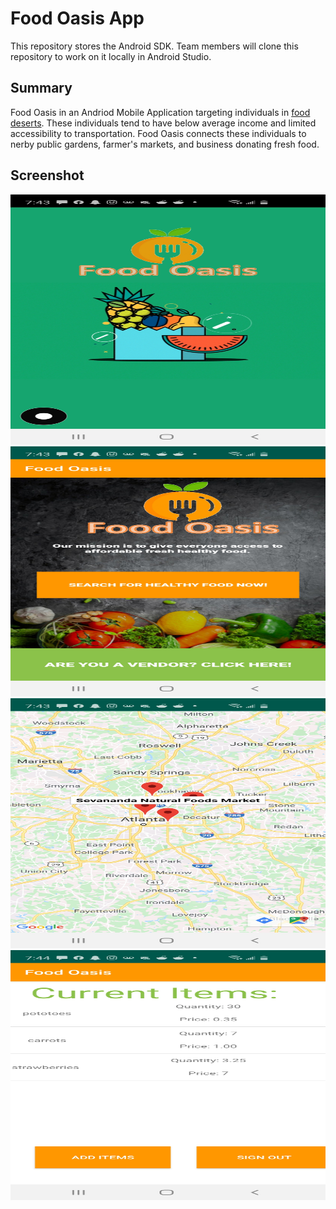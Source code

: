 # Food Oasis App
This repository stores the Android SDK. Team members will clone this repository to work on it locally in Android Studio.

## Summary
Food Oasis in an Andriod Mobile Application targeting individuals in [food deserts](https://www.google.com/search?sxsrf=ACYBGNTV-RoaQybNaSHsMWyGX-Ek6m8zWA%3A1578703141507&ei=JRkZXq3HHua8ggfB7J_ABw&q=food+desert&oq=food+deset&gs_l=psy-ab.3...0.0..7183...0.0..0.0.0.......0......gws-wiz.UmNS9FqhJac&ved=0ahUKEwjt7dG_p_rmAhVmnuAKHUH2B3gQ4dUDCAs&uact=5). These individuals tend to have below average income and limited accessibility to transportation. Food Oasis connects these individuals to nerby public gardens, farmer's markets, and business donating fresh food.

## Screenshot
<div class="row">
  <div class="column">
    <img src="https://github.com/Food-Oasis/Sahara-Repo/blob/master/Media%20and%20Figures/Screenshot_20200110-194309_Food%20Oasis.jpg" height="400" style="width:200%" />
  </div>
  <div class="column">
    <img src="https://github.com/Food-Oasis/Sahara-Repo/blob/master/Media%20and%20Figures/Screenshot_20200110-194315_Food%20Oasis.jpg" height="400" style="width:200%"/>
  </div>
</div>



<div class="row">
  <div class="column">
    <img src="https://github.com/Food-Oasis/Sahara-Repo/blob/master/Media%20and%20Figures/Screenshot_20200110-194332_Food%20Oasis.jpg" height="400" style="width:200%"/>
  </div>
  <div class="column">
    <img src="https://github.com/Food-Oasis/Sahara-Repo/blob/master/Media%20and%20Figures/Screenshot_20200110-194436_Food%20Oasis.jpg" height="400" style="width:200%"/>
  </div>
</div>
